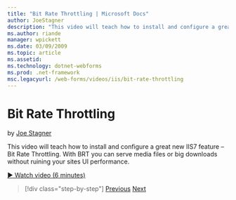 ```yaml
---
title: "Bit Rate Throttling | Microsoft Docs"
author: JoeStagner
description: "This video will teach how to install and configure a great new IIS7 feature – Bit Rate Throttling. With BRT you can serve media files or big downloads withou..."
ms.author: riande
manager: wpickett
ms.date: 03/09/2009
ms.topic: article
ms.assetid: 
ms.technology: dotnet-webforms
ms.prod: .net-framework
msc.legacyurl: /web-forms/videos/iis/bit-rate-throttling
---
```

Bit Rate Throttling
====================
by [Joe Stagner](https://github.com/JoeStagner)

This video will teach how to install and configure a great new IIS7 feature – Bit Rate Throttling. With BRT you can serve media files or big downloads without ruining your sites UI performance.

[&#9654; Watch video (6 minutes)](https://channel9.msdn.com/Blogs/ASP-NET-Site-Videos/bit-rate-throttling)

>[!div class="step-by-step"] [Previous](installing-ftp7.md) [Next](iis7-playlists.md)